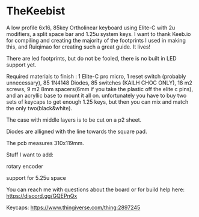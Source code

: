 # TheKeebist 


A low profile 6x16, 85key Ortholinear keyboard using Elite-C with 2u modifiers, a split space bar and 1.25u system keys. I want to thank Keeb.io for compiling and creating the majority of the footprints I used in making this, and Ruiqimao for creating such a great guide. It lives!

There are led footprints, but do not be fooled, there is no built in LED support yet.

Required materials to finish : 1 Elite-C pro micro, 1 reset switch (probably unnecessary), 85 1N4148 Diodes, 85 switches (KAILH CHOC ONLY), 18 m2 screws, 9 m2 8mm spacers(6mm if you take the plastic off the elite c pins), and an acryllic base to mount it all on. unfortunately you have to buy two sets of keycaps to get enough 1.25 keys, but then you can mix and match the only two(black&white).

The case with middle layers is to be cut on a p2 sheet.

Diodes are alligned with the line towards the square pad.

The pcb measures 310x119mm.

Stuff I want to add:

rotary encoder

support for 5.25u space

You can reach me with questions about the board or for build help here: https://discord.gg/GQEPnQx

Keycaps: https://www.thingiverse.com/thing:2897245

